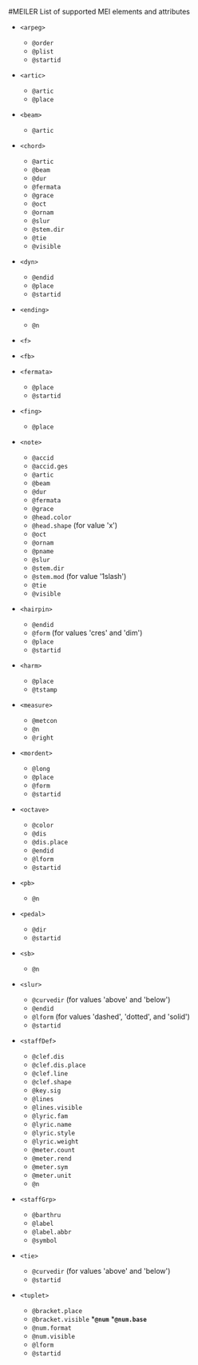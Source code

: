 #MEILER
List of supported MEI elements and attributes

* `<arpeg>`
  * `@order`
  * `@plist`
  * `@startid`

* `<artic>`
  * `@artic`
  * `@place`

* `<beam>`
  * `@artic`

* `<chord>`
  * `@artic`
  * `@beam`
  * `@dur`
  * `@fermata`
  * `@grace`
  * `@oct`
  * `@ornam`
  * `@slur`
  * `@stem.dir`
  * `@tie`
  * `@visible`

* `<dyn>`
  * `@endid`
  * `@place`
  * `@startid`

* `<ending>`
  * `@n`

* `<f>`

* `<fb>`

* `<fermata>`
  * `@place`
  * `@startid`

* `<fing>`
  * `@place`

* `<note>`
  * `@accid`
  * `@accid.ges`
  * `@artic`
  * `@beam`
  * `@dur`
  * `@fermata`
  * `@grace`
  * `@head.color`
  * `@head.shape` (for value 'x')
  * `@oct`
  * `@ornam`
  * `@pname`
  * `@slur`
  * `@stem.dir`
  * `@stem.mod`  (for value '1slash')
  * `@tie`
  * `@visible`

* `<hairpin>`
  * `@endid`
  * `@form` (for values 'cres' and 'dim')
  * `@place`
  * `@startid`

* `<harm>`
  * `@place`
  * `@tstamp`

* `<measure>`
  * `@metcon`
  * `@n`
  * `@right`

* `<mordent>`
  * `@long`
  * `@place`
  * `@form`
  * `@startid`

* `<octave>`
  * `@color`
  * `@dis`
  * `@dis.place`
  * `@endid`
  * `@lform`
  * `@startid`

* `<pb>`
  * `@n`

* `<pedal>`
  * `@dir`
  * `@startid`

* `<sb>`
  * `@n`

* `<slur>`
  * `@curvedir` (for values 'above' and 'below')
  * `@endid`
  * `@lform` (for values 'dashed', 'dotted', and 'solid')
  * `@startid`

* `<staffDef>`
  * `@clef.dis`
  * `@clef.dis.place`
  * `@clef.line`
  * `@clef.shape`
  * `@key.sig`
  * `@lines`
  * `@lines.visible`
  * `@lyric.fam`
  * `@lyric.name`
  * `@lyric.style`
  * `@lyric.weight`
  * `@meter.count`
  * `@meter.rend`
  * `@meter.sym`
  * `@meter.unit`
  * `@n`

* `<staffGrp>`
  * `@barthru`
  * `@label`
  * `@label.abbr`
  * `@symbol`

* `<tie>`
  * `@curvedir` (for values 'above' and 'below')
  * `@startid`

* `<tuplet>`
  * `@bracket.place`
  * `@bracket.visible`
  *__`@num`__
  *__`@num.base`__
  * `@num.format`
  * `@num.visible`
  * `@lform`
  * `@startid`
